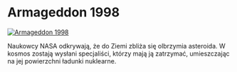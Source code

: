 Armageddon 1998 
=============
[![Armageddon 1998 ](http://vidos.pl/images/player.gif)](http://vidos.pl/armageddon-1998)

 Naukowcy NASA odkrywają, że do Ziemi zbliża się olbrzymia asteroida. W kosmos zostają wysłani specjaliści, którzy mają ją zatrzymać, umieszczając na jej powierzchni ładunki nuklearne.
